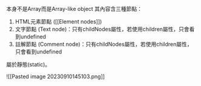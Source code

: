 本身不是Array而是Array-like object
其內容含三種節點：
1. HTML元素節點 ([[Element nodes]])
2. 文字節點 (Text node)：只有childNodes屬性，若使用children屬性，只會看到undefined
3. 註解節點 (Comment node)：只有childNodes屬性，若使用children屬性，只會看到undefined

屬於靜態(static)。

![[Pasted image 20230910145103.png]]